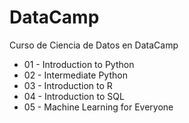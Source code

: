 # DataCamp
Curso de Ciencia de Datos en DataCamp

* 01 - Introduction to Python
* 02 - Intermediate Python 
* 03 - Introduction to R
* 04 - Introduction to SQL
* 05 - Machine Learning for Everyone
